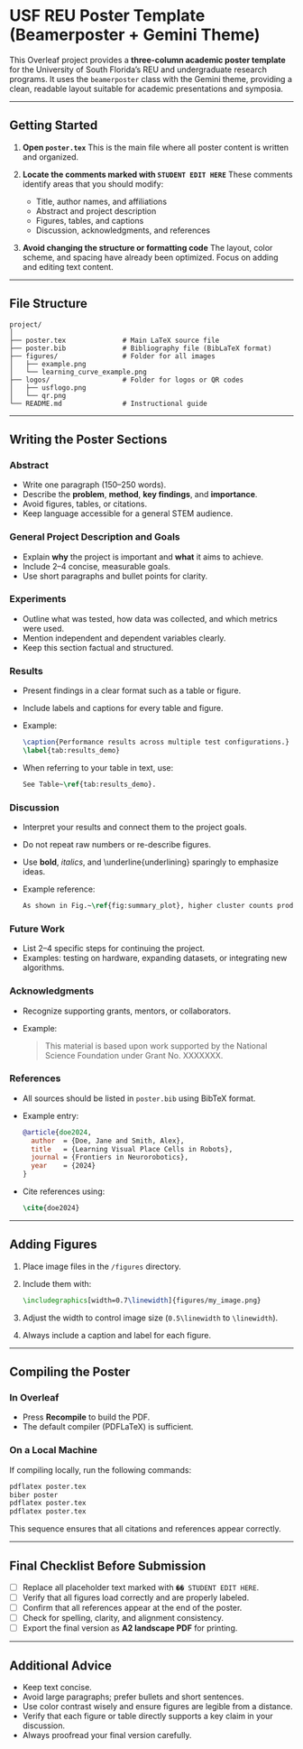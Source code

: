 # USF REU Poster Template (Beamerposter + Gemini Theme)

This Overleaf project provides a **three-column academic poster template** for the University of South Florida’s REU and undergraduate research programs.
It uses the `beamerposter` class with the Gemini theme, providing a clean, readable layout suitable for academic presentations and symposia.

---

## Getting Started

1. **Open `poster.tex`**
   This is the main file where all poster content is written and organized.

2. **Locate the comments marked with `STUDENT EDIT HERE`**
   These comments identify areas that you should modify:

   * Title, author names, and affiliations
   * Abstract and project description
   * Figures, tables, and captions
   * Discussion, acknowledgments, and references

3. **Avoid changing the structure or formatting code**
   The layout, color scheme, and spacing have already been optimized.
   Focus on adding and editing text content.

---

## File Structure

```
project/
│
├── poster.tex              # Main LaTeX source file
├── poster.bib              # Bibliography file (BibLaTeX format)
├── figures/                # Folder for all images
│   ├── example.png
│   └── learning_curve_example.png
├── logos/                  # Folder for logos or QR codes
│   ├── usflogo.png
│   └── qr.png
└── README.md               # Instructional guide
```

---

## Writing the Poster Sections

### Abstract

* Write one paragraph (150–250 words).
* Describe the **problem**, **method**, **key findings**, and **importance**.
* Avoid figures, tables, or citations.
* Keep language accessible for a general STEM audience.

### General Project Description and Goals

* Explain **why** the project is important and **what** it aims to achieve.
* Include 2–4 concise, measurable goals.
* Use short paragraphs and bullet points for clarity.

### Experiments

* Outline what was tested, how data was collected, and which metrics were used.
* Mention independent and dependent variables clearly.
* Keep this section factual and structured.

### Results

* Present findings in a clear format such as a table or figure.
* Include labels and captions for every table and figure.
* Example:

  ```latex
  \caption{Performance results across multiple test configurations.}
  \label{tab:results_demo}
  ```
* When referring to your table in text, use:

  ```latex
  See Table~\ref{tab:results_demo}.
  ```

### Discussion

* Interpret your results and connect them to the project goals.
* Do not repeat raw numbers or re-describe figures.
* Use **bold**, *italics*, and \underline{underlining} sparingly to emphasize ideas.
* Example reference:

  ```latex
  As shown in Fig.~\ref{fig:summary_plot}, higher cluster counts produced more stable results.
  ```

### Future Work

* List 2–4 specific steps for continuing the project.
* Examples: testing on hardware, expanding datasets, or integrating new algorithms.

### Acknowledgments

* Recognize supporting grants, mentors, or collaborators.
* Example:

  > This material is based upon work supported by the National Science Foundation under Grant No. XXXXXXX.

### References

* All sources should be listed in `poster.bib` using BibTeX format.
* Example entry:

  ```bibtex
  @article{doe2024,
    author  = {Doe, Jane and Smith, Alex},
    title   = {Learning Visual Place Cells in Robots},
    journal = {Frontiers in Neurorobotics},
    year    = {2024}
  }
  ```
* Cite references using:

  ```latex
  \cite{doe2024}
  ```

---

## Adding Figures

1. Place image files in the `/figures` directory.
2. Include them with:

   ```latex
   \includegraphics[width=0.7\linewidth]{figures/my_image.png}
   ```
3. Adjust the width to control image size (`0.5\linewidth` to `\linewidth`).
4. Always include a caption and label for each figure.

---

## Compiling the Poster

### In Overleaf

* Press **Recompile** to build the PDF.
* The default compiler (PDFLaTeX) is sufficient.

### On a Local Machine

If compiling locally, run the following commands:

```bash
pdflatex poster.tex
biber poster
pdflatex poster.tex
pdflatex poster.tex
```

This sequence ensures that all citations and references appear correctly.

---

## Final Checklist Before Submission

* [ ] Replace all placeholder text marked with `�� STUDENT EDIT HERE`.
* [ ] Verify that all figures load correctly and are properly labeled.
* [ ] Confirm that all references appear at the end of the poster.
* [ ] Check for spelling, clarity, and alignment consistency.
* [ ] Export the final version as **A2 landscape PDF** for printing.

---

## Additional Advice

* Keep text concise.
* Avoid large paragraphs; prefer bullets and short sentences.
* Use color contrast wisely and ensure figures are legible from a distance.
* Verify that each figure or table directly supports a key claim in your discussion.
* Always proofread your final version carefully.
